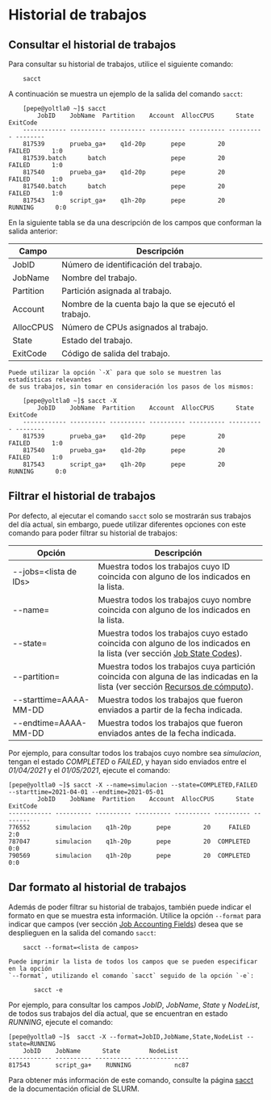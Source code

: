 # Historial de trabajos

## Consultar el historial de trabajos

Para consultar su historial de trabajos, utilice el siguiente comando:
```
    sacct
```

A continuación se muestra un ejemplo de la salida del comando `sacct`:
```
    [pepe@yoltla0 ~]$ sacct
        JobID    JobName  Partition    Account  AllocCPUS      State ExitCode
    ------------ ---------- ---------- ---------- ---------- ---------- --------
    817539       prueba_ga+    q1d-20p       pepe         20     FAILED      1:0 
    817539.batch      batch                  pepe         20     FAILED      1:0
    817540       prueba_ga+    q1d-20p       pepe         20     FAILED      1:0 
    817540.batch      batch                  pepe         20     FAILED      1:0
    817543       script_ga+    q1h-20p       pepe         20    RUNNING      0:0 

```

En la siguiente tabla se da una descripción de los campos que conforman la salida anterior:


|   Campo     |   Descripción  |
|-------------|----------------|
|   JobID     | Número de identificación del trabajo. |
|   JobName   | Nombre del trabajo.            |
|   Partition | Partición asignada al trabajo. |
|   Account   | Nombre de la cuenta bajo la que se ejecutó el trabajo.|
|   AllocCPUS | Número de CPUs asignados al trabajo.|
|   State     | Estado del trabajo.            |
|   ExitCode  | Código de salida del trabajo.  |

```admonish tip title="TIP"
Puede utilizar la opción `-X` para que solo se muestren las estadísticas relevantes 
de sus trabajos, sin tomar en consideración los pasos de los mismos:

    [pepe@yoltla0 ~]$ sacct -X
        JobID    JobName  Partition    Account  AllocCPUS      State ExitCode
    ------------ ---------- ---------- ---------- ---------- ---------- --------
    817539       prueba_ga+    q1d-20p       pepe         20     FAILED      1:0 
    817540       prueba_ga+    q1d-20p       pepe         20     FAILED      1:0 
    817543       script_ga+    q1h-20p       pepe         20    RUNNING      0:0 
```

## Filtrar el historial de trabajos

Por defecto, al ejecutar el comando `sacct` solo se mostrarán sus
trabajos del día actual, sin embargo, puede utilizar diferentes opciones
con este comando para poder filtrar su historial de trabajos:

|   Opción                   |      Descripción             |
|----------------------------|------------------------------|   
| --jobs=\<lista de IDs>     | Muestra todos los trabajos cuyo ID coincida con alguno de los indicados en la lista. |
| --name=<lista de nombres>  | Muestra todos los trabajos cuyo nombre coincida con alguno de los indicados en la lista. |
| --state=<lista de estados> |  Muestra todos los trabajos cuyo estado coincida con alguno de los indicados en la lista (ver sección [Job State Codes](./anexos.md#job-state-codes)). |
| --partition=<lista de particiones> | Muestra todos los trabajos cuya partición coincida con alguna de las indicadas en la lista (ver sección [Recursos de cómputo](./anexos.md#recursos-de-cómputo)). |
| --starttime=AAAA-MM-DD     | Muestra todos los trabajos que fueron enviados a partir de la fecha indicada. |
| --endtime=AAAA-MM-DD       | Muestra todos los trabajos que fueron enviados antes de la fecha indicada. |

Por ejemplo, para consultar todos los trabajos cuyo nombre sea
*simulacion*, tengan el estado *COMPLETED* o *FAILED*, y hayan sido
enviados entre el *01/04/2021* y el *01/05/2021*, ejecute el comando:
```
[pepe@yoltla0 ~]$ sacct -X --name=simulacion --state=COMPLETED,FAILED --starttime=2021-04-01 --endtime=2021-05-01
        JobID    JobName  Partition    Account  AllocCPUS      State ExitCode
------------ ---------- ---------- ---------- ---------- ---------- --------
776552       simulacion    q1h-20p       pepe         20     FAILED      2:0
787047       simulacion    q1h-20p       pepe         20  COMPLETED      0:0
790569       simulacion    q1h-20p       pepe         20  COMPLETED      0:0
```

## Dar formato al historial de trabajos

Además de poder filtrar su historial de trabajos, también puede indicar el formato en 
que se muestra esta información. Utilice la opción `--format` para indicar que campos 
(ver sección [Job Accounting Fields](./anexos.md#job-accounting-fields)) desea 
que se desplieguen en la salida del comando `sacct`:
```
    sacct --format=<lista de campos>
```

```admonish tip title="TIP"
Puede imprimir la lista de todos los campos que se pueden especificar en la opción 
`--format`, utilizando el comando `sacct` seguido de la opción `-e`:

       sacct -e
```

Por ejemplo, para consultar los campos *JobID*, *JobName*, *State* y *NodeList*, de todos 
sus trabajos del día actual, que se encuentran en estado *RUNNING*, ejecute el comando:

```
[pepe@yoltla0 ~]$  sacct -X --format=JobID,JobName,State,NodeList --state=RUNNING
    JobID    JobName      State        NodeList
------------ ---------- ---------- ---------------
817543       script_ga+    RUNNING            nc87
```

Para obtener más información de este comando, consulte la página [sacct](https://slurm.schedmd.com/sacct.html) 
de la documentación oficial de SLURM.
